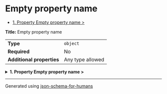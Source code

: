 # Empty property name

- [1. Property Empty property name >](#root)

**Title:** Empty property name

|                           |                  |
| ------------------------- | ---------------- |
| **Type**                  | `object`         |
| **Required**              | No               |
| **Additional properties** | Any type allowed |

<details>
<summary>
<strong> <a name="root"></a>1. Property Empty property name ></strong>  

</summary>
<blockquote>

|              |          |
| ------------ | -------- |
| **Type**     | `string` |
| **Required** | No       |

**Description:** I don't know why you would want an empty property 🤷

</blockquote>
</details>

----------------------------------------------------------------------------------------------------------------------------
Generated using [json-schema-for-humans](https://github.com/coveooss/json-schema-for-humans)